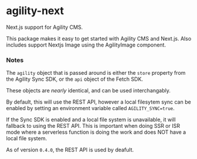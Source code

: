 # agility-next

Next.js support for Agility CMS.

This package makes it easy to get started with Agility CMS and Next.js.
Also includes support Nextjs Image using the AgilityImage component.

### Notes

The `agility` object that is passed around is either the `store` property from the Agility Sync SDK, or the `api` object of the Fetch SDK.

These objects are _nearly_ identical, and can be used interchangably.

By default, this will use the REST API, however a local filesytem sync can be enabled by setting an environment variable called `AGILITY_SYNC=true`.

If the Sync SDK is enabled and a local file system is unavailable, it will fallback to using the REST API. This is important when doing SSR or ISR mode where a serverless function is doing the work and does NOT have a local file system.

As of version `0.4.0`, the REST API is used by deafult.

